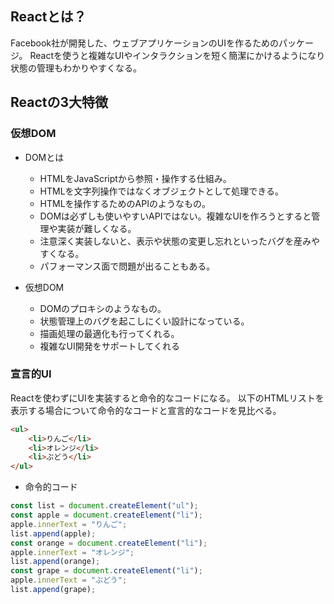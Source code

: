 ## Reactとは？

Facebook社が開発した、ウェブアプリケーションのUIを作るためのパッケージ。
Reactを使うと複雑なUIやインタラクションを短く簡潔にかけるようになり状態の管理もわかりやすくなる。

## Reactの3大特徴

### 仮想DOM

- DOMとは
  - HTMLをJavaScriptから参照・操作する仕組み。
  - HTMLを文字列操作ではなくオブジェクトとして処理できる。
  - HTMLを操作するためのAPIのようなもの。
  - DOMは必ずしも使いやすいAPIではない。複雑なUIを作ろうとすると管理や実装が難しくなる。
  - 注意深く実装しないと、表示や状態の変更し忘れといったバグを産みやすくなる。
  - パフォーマンス面で問題が出ることもある。

- 仮想DOM
  - DOMのプロキシのようなもの。
  - 状態管理上のバグを起こしにくい設計になっている。
  - 描画処理の最適化も行ってくれる。
  - 複雑なUI開発をサポートしてくれる

### 宣言的UI

Reactを使わずにUIを実装すると命令的なコードになる。
以下のHTMLリストを表示する場合について命令的なコードと宣言的なコードを見比べる。

```HTML
<ul>
    <li>りんご</li>
    <li>オレンジ</li>
    <li>ぶどう</li>
</ul>
```

- 命令的コード

```JavaScript
const list = document.createElement("ul");
const apple = document.createElement("li");
apple.innerText = "りんご";
list.append(apple);
const orange = document.createElement("li");
apple.innerText = "オレンジ";
list.append(orange);
const grape = document.createElement("li");
apple.innerText = "ぶどう";
list.append(grape);
```
